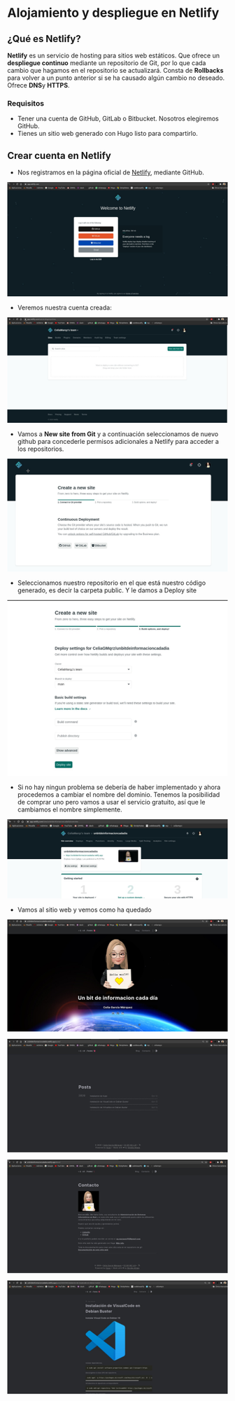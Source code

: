 # Alojamiento y despliegue en Netlify

## ¿Qué es Netlify?

**Netlify** es un servicio de hosting para sitios web estáticos. Que ofrece un **despliegue continuo** mediante un repositorio de Git, por lo que cada cambio que hagamos en el repositorio se actualizará. Consta de **Rollbacks** para volver a un punto anterior si se ha causado algún cambio no deseado. Ofrece **DNS**y **HTTPS**.


### Requisitos

* Tener una cuenta de GitHub, GitLab o Bitbucket. Nosotros elegiremos GitHub.
* Tienes un sitio web generado con Hugo listo para compartirlo.


## Crear cuenta en Netlify

* Nos registramos en la página oficial de [Netlify](https://app.netlify.com/), mediante GitHub.

![net1.jpeg](https://github.com/CeliaGMqrz/gen_pagina_estatica_hugo/blob/main/capturas/net1.jpeg)

* Veremos nuestra cuenta creada:

![net2.jpeg](https://github.com/CeliaGMqrz/gen_pagina_estatica_hugo/blob/main/capturas/net2.jpeg)

* Vamos a **New site from Git** y a continuación seleccionamos de nuevo github para concederle permisos adicionales a Netlify para acceder a los repositorios.

![net3.jpeg](https://github.com/CeliaGMqrz/gen_pagina_estatica_hugo/blob/main/capturas/net3.jpeg)

* Seleccionamos nuestro repositorio en el que está nuestro código generado, es decir la carpeta public. Y le damos a Deploy site

![net4.jpeg](https://github.com/CeliaGMqrz/gen_pagina_estatica_hugo/blob/main/capturas/net4.jpeg)

* Si no hay ningun problema se debería de haber implementado y ahora procedemos a cambiar el nombre del dominio. Tenemos la posibilidad de comprar uno pero vamos a usar el servicio gratuito, así que le cambiamos el nombre simplemente.

![net5.jpeg](https://github.com/CeliaGMqrz/gen_pagina_estatica_hugo/blob/main/capturas/net5.jpeg)

* Vamos al sitio web y vemos como ha quedado

![r1.jpeg](https://github.com/CeliaGMqrz/gen_pagina_estatica_hugo/blob/main/capturas/r1.jpeg)

![r2.jpeg](https://github.com/CeliaGMqrz/gen_pagina_estatica_hugo/blob/main/capturas/r2.jpeg)

![r3.jpeg](https://github.com/CeliaGMqrz/gen_pagina_estatica_hugo/blob/main/capturas/r3.jpeg)

![r4.jpeg](https://github.com/CeliaGMqrz/gen_pagina_estatica_hugo/blob/main/capturas/r4.jpeg)




